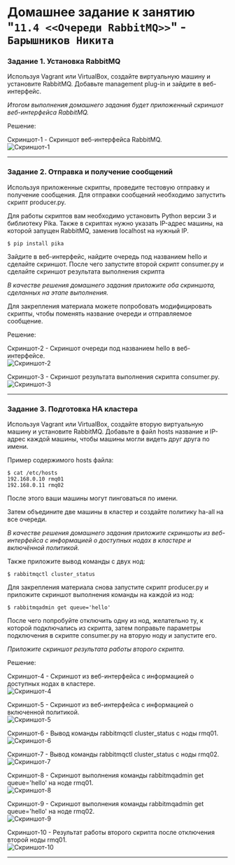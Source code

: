 # Домашнее задание к занятию "`11.4 <<Очереди RabbitMQ>>`" - `Барышников Никита`


### Задание 1. Установка RabbitMQ

Используя Vagrant или VirtualBox, создайте виртуальную машину и установите RabbitMQ.
Добавьте management plug-in и зайдите в веб-интерфейс.

*Итогом выполнения домашнего задания будет приложенный скриншот веб-интерфейса RabbitMQ.*

Решение:

Скриншот-1 - Cкриншот веб-интерфейса RabbitMQ.  
![Скриншот-1](https://github.com/BaryshnikovNV/Databases-and-information-security/blob/main/img/11-04/11.4.1_Cкриншот_веб-интерфейса_RabbitMQ.png)

---

### Задание 2. Отправка и получение сообщений

Используя приложенные скрипты, проведите тестовую отправку и получение сообщения.
Для отправки сообщений необходимо запустить скрипт producer.py.

Для работы скриптов вам необходимо установить Python версии 3 и библиотеку Pika.
Также в скриптах нужно указать IP-адрес машины, на которой запущен RabbitMQ, заменив localhost на нужный IP.

```shell script
$ pip install pika
```

Зайдите в веб-интерфейс, найдите очередь под названием hello и сделайте скриншот.
После чего запустите второй скрипт consumer.py и сделайте скриншот результата выполнения скрипта

*В качестве решения домашнего задания приложите оба скриншота, сделанных на этапе выполнения.*

Для закрепления материала можете попробовать модифицировать скрипты, чтобы поменять название очереди и отправляемое сообщение.

Решение:

Скриншот-2 - Скриншот очереди под названием hello в веб-интерфейсе.  
![Скриншот-2](https://github.com/BaryshnikovNV/Databases-and-information-security/blob/main/img/11-04/11.4.2.1_Скриншот_очереди_под_названием_hello_в_веб-интерфейсе.png)

Скриншот-3 - Скриншот результата выполнения скрипта consumer.py.  
![Скриншот-3](https://github.com/BaryshnikovNV/Databases-and-information-security/blob/main/img/11-04/11.4.2.2_Скриншот_результата_выполнения_скрипта_consumer.py.png)

---

### Задание 3. Подготовка HA кластера

Используя Vagrant или VirtualBox, создайте вторую виртуальную машину и установите RabbitMQ.
Добавьте в файл hosts название и IP-адрес каждой машины, чтобы машины могли видеть друг друга по имени.

Пример содержимого hosts файла:
```shell script
$ cat /etc/hosts
192.168.0.10 rmq01
192.168.0.11 rmq02
```
После этого ваши машины могут пинговаться по имени.

Затем объедините две машины в кластер и создайте политику ha-all на все очереди.

*В качестве решения домашнего задания приложите скриншоты из веб-интерфейса с информацией о доступных нодах в кластере и включённой политикой.*

Также приложите вывод команды с двух нод:

```shell script
$ rabbitmqctl cluster_status
```

Для закрепления материала снова запустите скрипт producer.py и приложите скриншот выполнения команды на каждой из нод:

```shell script
$ rabbitmqadmin get queue='hello'
```

После чего попробуйте отключить одну из нод, желательно ту, к которой подключались из скрипта, затем поправьте параметры подключения в скрипте consumer.py на вторую ноду и запустите его.

*Приложите скриншот результата работы второго скрипта.*

Решение:

Скриншот-4 - Скриншот из веб-интерфейса с информацией о доступных нодах в кластере.  
![Скриншот-4](https://github.com/BaryshnikovNV/Databases-and-information-security/blob/main/img/11-04/11.4.3.1_Скриншот_из_веб-интерфейса_с_информацией_о_доступных_нодах_в_кластере.png)

Скриншот-5 - Скриншот из веб-интерфейса с информацией о включенной политикой.  
![Скриншот-5](https://github.com/BaryshnikovNV/Databases-and-information-security/blob/main/img/11-04/11.4.3.2_Скриншот_из_веб-интерфейса_с_информацией_о_включенной_политикой.png)

Скриншот-6 - Вывод команды rabbitmqctl cluster_status с ноды rmq01.  
![Скриншот-6](https://github.com/BaryshnikovNV/Databases-and-information-security/blob/main/img/11-04/11.4.3.3_Вывод_команды_rabbitmqctl_cluster_status_с_ноды_rmq01.png)

Скриншот-7 - Вывод команды rabbitmqctl cluster_status с ноды rmq02.  
![Скриншот-7](https://github.com/BaryshnikovNV/Databases-and-information-security/blob/main/img/11-04/11.4.3.4_Вывод_команды_rabbitmqctl_cluster_status_с_ноды_rmq02.png)

Скриншот-8 - Скриншот выполнения команды rabbitmqadmin get queue='hello' на ноде rmq01.  
![Скриншот-8](https://github.com/BaryshnikovNV/Databases-and-information-security/blob/main/img/11-04/11.4.3.5_Скриншот_выполнения_команды_rabbitmqadmin_get_queue='hello'_на_ноде_rmq01.png)

Скриншот-9 - Скриншот выполнения команды rabbitmqadmin get queue='hello' на ноде rmq02.  
![Скриншот-9](https://github.com/BaryshnikovNV/Databases-and-information-security/blob/main/img/11-04/11.4.3.6_Скриншот_выполнения_команды_rabbitmqadmin_get_queue='hello'_на_ноде_rmq02.png)

Скриншот-10 - Результат работы второго скрипта после отключения второй ноды rmq01.  
![Скриншот-10](https://github.com/BaryshnikovNV/Databases-and-information-security/blob/main/img/11-04/11.4.3.7_Результат_работы_второго_срипта_после_отключения_второй_ноды_rmq01.png)

---